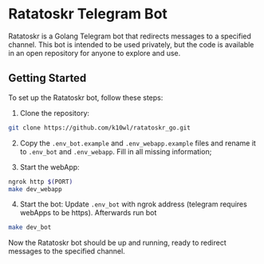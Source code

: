 # Ratatoskr Telegram Bot

Ratatoskr is a Golang Telegram bot that redirects messages to a specified channel. This bot is intended to be used privately, but the code is available in an open repository for anyone to explore and use.

## Getting Started

To set up the Ratatoskr bot, follow these steps:

1. Clone the repository:
```bash
git clone https://github.com/k10wl/ratatoskr_go.git
```

2. Copy the `.env_bot.example` and `.env_webapp.example` files and rename it to `.env_bot` and `.env_webapp`. Fill in all missing information;

3. Start the webApp:
```bash
ngrok http $(PORT)
make dev_webapp
```

4. Start the bot:
Update `.env_bot` with ngrok address (telegram requires webApps to be https). Afterwards run bot
```bash
make dev_bot
```

Now the Ratatoskr bot should be up and running, ready to redirect messages to the specified channel.
